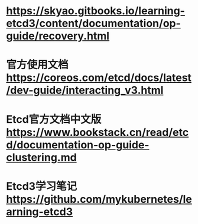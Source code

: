 https://skyao.gitbooks.io/learning-etcd3/content/documentation/op-guide/recovery.html
===


官方使用文档  
https://coreos.com/etcd/docs/latest/dev-guide/interacting_v3.html
===

Etcd官方文档中文版
https://www.bookstack.cn/read/etcd/documentation-op-guide-clustering.md
===

Etcd3学习笔记
https://github.com/mykubernetes/learning-etcd3
===
